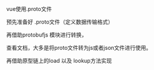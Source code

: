 vue使用.proto文件

预先准备好 .proto文件（定义数据传输格式）

再借助protobufjs 模块进行转换，

查看文档，大多是将proto文件转为js或者json文件进行使用。

再借助原型链上的load 以及 lookup方法实现